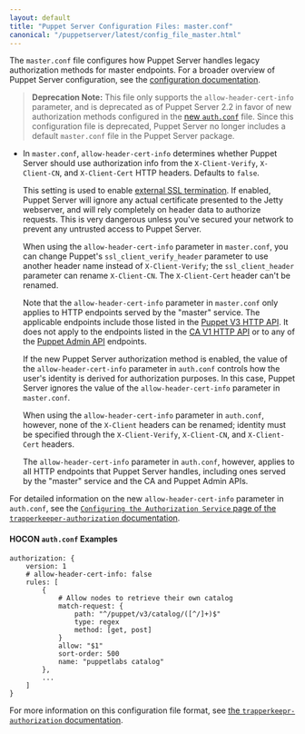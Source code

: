 ```yaml
---
layout: default
title: "Puppet Server Configuration Files: master.conf"
canonical: "/puppetserver/latest/config_file_master.html"
---
```


[`trapperkeeper-authorization`]: https://github.com/puppetlabs/trapperkeeper-authorization
[new `auth.conf`]: ./conf_file_auth.html
[Puppet `auth.conf`]: /puppet/latest/reference/config_file_auth.html
[deprecated]: ./deprecated_features.html
[`puppetserver.conf`]: ./conf_file_puppetserver.html

The `master.conf` file configures how Puppet Server handles legacy authorization methods for master endpoints. For a broader overview of Puppet Server configuration, see the [configuration documentation](./configuration.html).

> **Deprecation Note:** This file only supports the `allow-header-cert-info` parameter, and is deprecated as of Puppet Server 2.2 in favor of new authorization methods configured in the [new `auth.conf`][] file. Since this configuration file is deprecated, Puppet Server no longer includes a default `master.conf` file in the Puppet Server package.

* In `master.conf`, `allow-header-cert-info` determines whether Puppet Server should use authorization info from the `X-Client-Verify`, `X-Client-CN`, and `X-Client-Cert` HTTP headers. Defaults to `false`.

    This setting is used to enable [external SSL termination](./external_ssl_termination.markdown). If enabled, Puppet Server will ignore any actual certificate presented to the Jetty webserver, and will rely completely on header data to authorize requests. This is very dangerous unless you've secured your network to prevent any untrusted access to Puppet Server.

    When using the `allow-header-cert-info` parameter in `master.conf`, you can change Puppet's `ssl_client_verify_header` parameter to use another header name instead of `X-Client-Verify`; the `ssl_client_header` parameter can rename `X-Client-CN`. The `X-Client-Cert` header can't be renamed. 

    Note that the `allow-header-cert-info` parameter in `master.conf` only applies to HTTP endpoints served by the "master" service. The applicable endpoints include those listed in the [Puppet V3 HTTP API](https://docs.puppetlabs.com/puppet/4.2/reference/http_api/http_api_index.html#puppet-v3-http-api). It does not apply to the endpoints listed in the [CA V1 HTTP API](https://docs.puppetlabs.com/puppet/4.2/reference/http_api/http_api_index.html#ca-v1-http-api) or to any of the [Puppet Admin API][`puppetserver.conf`] endpoints.

    If the new Puppet Server authorization method is enabled, the value of the `allow-header-cert-info` parameter in `auth.conf` controls how the user's identity is derived for authorization purposes. In this case, Puppet Server ignores the value of the `allow-header-cert-info` parameter in `master.conf`.

    When using the `allow-header-cert-info` parameter in `auth.conf`, however, none of the `X-Client` headers can be renamed; identity must be specified through the `X-Client-Verify`, `X-Client-CN`, and `X-Client-Cert` headers.
    
    The `allow-header-cert-info` parameter in `auth.conf`, however, applies to all HTTP endpoints that Puppet Server handles, including ones served by the "master" service and the CA and Puppet Admin APIs.

For detailed information on the new `allow-header-cert-info` parameter in `auth.conf`, see the [`Configuring the Authorization Service` page of the `trapperkeeper-authorization` documentation](https://github.com/puppetlabs/trapperkeeper-authorization/blob/master/doc/authorization-config.md#allow-header-cert-info).

#### HOCON `auth.conf` Examples

~~~
authorization: {
    version: 1
    # allow-header-cert-info: false
    rules: [
        {
            # Allow nodes to retrieve their own catalog
            match-request: {
                path: "^/puppet/v3/catalog/([^/]+)$"
                type: regex
                method: [get, post]
            }
            allow: "$1"
            sort-order: 500
            name: "puppetlabs catalog"
        },
        ...
    ]
}
~~~

For more information on this configuration file format, see
[the `trapperkeepr-authorization` documentation](https://github.com/puppetlabs/trapperkeeper-authorization/blob/master/doc/authorization-config.md).
